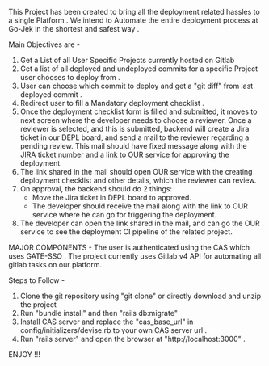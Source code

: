 This Project has been created to bring all the deployment related hassles to a single Platform . We intend to Automate the entire deployment process at Go-Jek in the shortest and safest way .

Main Objectives are -

1) Get a List of all User Specific Projects currently hosted on Gitlab
2) Get a list of all deployed and undeployed commits for a specific Project user chooses to deploy from .
3) User can choose which commit to deploy and get a "git diff" from last deployed commit .
4) Redirect user to fill a Mandatory deployment checklist .
5) Once the deployment checklist form is filled and submitted, it moves to next screen where the developer needs to choose a reviewer. Once a reviewer is selected, and this is submitted, backend will create a Jira ticket in our DEPL board, and send a mail to the reviewer regarding a pending review. This mail should have fixed message along with the JIRA ticket number and a link to OUR service for approving the deployment.
6) The link shared in the mail should open OUR service with the creating deployment checklist and other details, which the reviewer can review.
7) On approval, the backend should do 2 things:
    *  Move the Jira ticket in DEPL board to approved.
    * The developer should receive the mail along with the link to OUR service  where he can go for triggering the deployment.
8) The developer can open the link shared in the mail, and can go the OUR service to see the deployment CI pipeline of the related project.

MAJOR COMPONENTS -
The user is authenticated using the CAS which uses GATE-SSO .
The project currently uses Gitlab v4 API for automating all gitlab tasks on our platform.

Steps to Follow -

1) Clone the git repository using "git clone" or directly download and unzip the project
2) Run "bundle install" and then "rails db:migrate"
3) Install CAS server and replace the "cas_base_url" in config/initializers/devise.rb to your own CAS server url .
4) Run "rails server" and open the browser at "http://localhost:3000" .


ENJOY !!!

